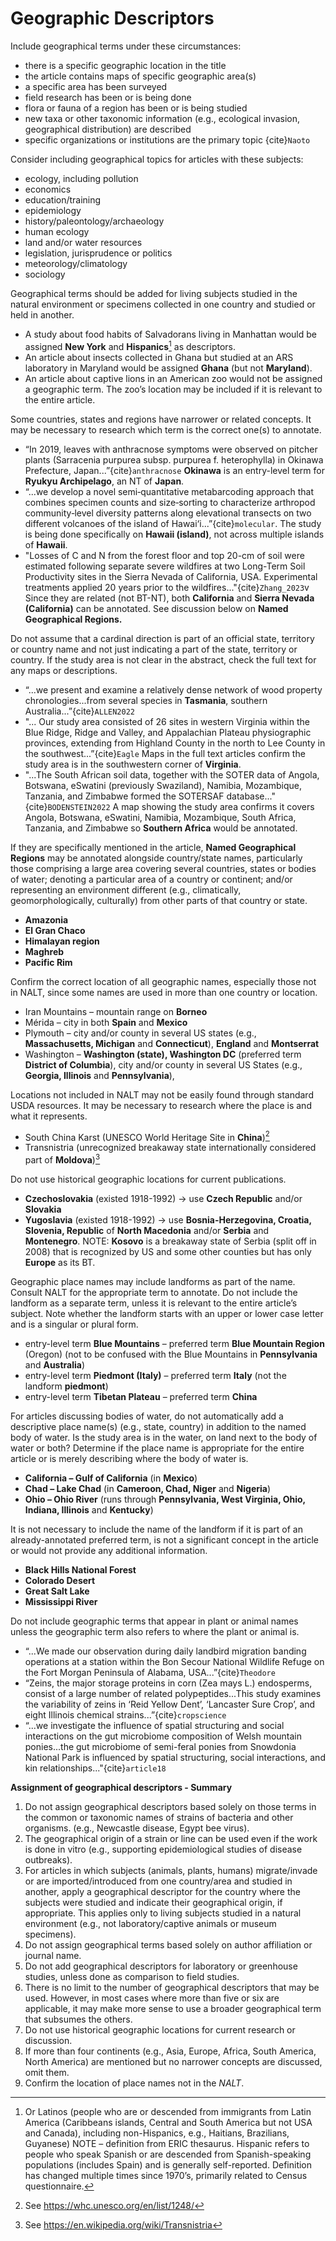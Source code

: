 # Geographic Descriptors

Include geographical terms under these circumstances:
*	there is a specific geographic location in the title
*	the article contains maps of specific geographic area(s)
*	a specific area has been surveyed
*	field research has been or is being done
*	flora or fauna of a region has been or is being studied
*	new taxa or other taxonomic information (e.g., ecological invasion, geographical distribution) are described
*	specific organizations or institutions are the primary topic {cite}`Naoto` 

Consider including geographical topics for articles with these subjects:
*	ecology, including pollution
*	economics
*	education/training
*	epidemiology
*	history/paleontology/archaeology
*	human ecology
*	land and/or water resources
*	legislation, jurisprudence or politics
*	meteorology/climatology
*	sociology

Geographical terms should be added for living subjects studied in the natural environment or specimens collected in one country and studied or held in another. 
  *	A study about food habits of Salvadorans living in Manhattan would be assigned __New York__ and __Hispanics__[^1] as descriptors.  
  *	An article about insects collected in Ghana but studied at an ARS laboratory in Maryland would be assigned __Ghana__ (but not __Maryland__).
  *	An article about captive lions in an American zoo would not be assigned a geographic term. The zoo’s location may be included if it is relevant to the entire article. 

Some countries, states and regions have narrower or related concepts. It may be necessary to research which term is the correct one(s) to annotate. 
 *	“In 2019, leaves with anthracnose symptoms were observed on pitcher plants (Sarracenia purpurea subsp. purpurea f. heterophylla) in Okinawa Prefecture, Japan...”{cite}`anthracnose` __Okinawa__ is an entry-level term for __Ryukyu Archipelago__, an NT of __Japan__. 
 *	“...we develop a novel semi‐quantitative metabarcoding approach that combines specimen counts and size‐sorting to characterize arthropod community‐level diversity patterns along elevational transects on two different volcanoes of the island of Hawai‘i...”{cite}`molecular`. The study is being done specifically on __Hawaii (island)__, not across multiple islands of __Hawaii__.
 *	"Losses of C and N from the forest floor and top 20-cm of soil were estimated following separate severe wildfires at two Long-Term Soil Productivity sites in the Sierra Nevada of California, USA. Experimental treatments applied 20 years prior to the wildfires..."{cite}`Zhang_2023`v Since they are related (not BT-NT), both __California__ and __Sierra Nevada (California)__ can be annotated. See discussion below on __Named Geographical Regions.__

Do not assume that a cardinal direction is part of an official state, territory or country name and not just indicating a part of the state, territory or country. If the study area is not clear in the abstract, check the full text for any maps or descriptions. 
 *	“...we present and examine a relatively dense network of wood property chronologies...from several species in __Tasmania__, southern Australia...”{cite}`ALLEN2022`
 *	"... Our study area consisted of 26 sites in western Virginia within the Blue Ridge, Ridge and Valley, and Appalachian Plateau physiographic provinces, extending from Highland County in the north to Lee County in the southwest...”{cite}`Eagle` Maps in the full text articles confirm the study area is in the southwestern corner of __Virginia__. 
 *	"...The South African soil data, together with the SOTER data of Angola, Botswana, eSwatini (previously Swaziland), Namibia, Mozambique, Tanzania, and Zimbabwe formed the SOTERSAF database..."{cite}`BODENSTEIN2022` A map showing the study area confirms it covers Angola, Botswana, eSwatini, Namibia, Mozambique, South Africa, Tanzania, and Zimbabwe so __Southern Africa__ would be annotated. 

If they are specifically mentioned in the article, __Named Geographical Regions__ may be annotated alongside country/state names, particularly those comprising a large area covering several countries, states or bodies of water; denoting a particular area of a country or continent; and/or representing an environment different (e.g., climatically, geomorphologically, culturally) from other parts of that country or state. 
 *	__Amazonia__
 *	__El Gran Chaco__
 *	__Himalayan region__
 *  __Maghreb__
 *	__Pacific Rim__

Confirm the correct location of all geographic names, especially those not in NALT, since some names are used in more than one country or location.
 *	Iran Mountains – mountain range on __Borneo__ 
 *	Mérida – city in both __Spain__ and __Mexico__
 *	Plymouth – city and/or county in several US states (e.g., __Massachusetts, Michigan__ and __Connecticut__), __England__ and __Montserrat__
 *	Washington – __Washington (state), Washington DC__ (preferred term __District of Columbia__), city and/or county in several US States (e.g., __Georgia, Illinois__ and __Pennsylvania__), 

Locations not included in NALT may not be easily found through standard USDA resources. It may be necessary to research where the place is and what it represents. 
 *	South China Karst (UNESCO World Heritage Site in __China__)[^2]
 *	Transnistria (unrecognized breakaway state internationally considered part of __Moldova__)[^3]

Do not use historical geographic locations for current publications. 
 *	__Czechoslovakia__ (existed 1918-1992) -> use __Czech Republic__ and/or __Slovakia__
 *	__Yugoslavia__ (existed 1918-1992) -> use __Bosnia-Herzegovina, Croatia, Slovenia, Republic__ of __North Macedonia__ and/or __Serbia__ and __Montenegro__. NOTE: __Kosovo__ is a breakaway state of Serbia (split off in 2008) that is recognized by US and some other counties but has only __Europe__ as its BT.

Geographic place names may include landforms as part of the name. Consult NALT for the appropriate term to annotate. Do not include the landform as a separate term, unless it is relevant to the entire article’s subject. Note whether the landform starts with an upper or lower case letter and is a singular or plural form.
 *	entry-level term __Blue Mountains__ – preferred term __Blue Mountain Region__ (Oregon) (not to be confused with the Blue Mountains in __Pennsylvania__ and __Australia__)
 *	entry-level term __Piedmont (Italy)__ – preferred term __Italy__ (not the landform __piedmont__)
 *	entry-level term __Tibetan Plateau__ – preferred term __China__ 

For articles discussing bodies of water, do not automatically add a descriptive place name(s) (e.g., state, country) in addition to the named body of water. Is the study area is in the water, on land next to the body of water or both? Determine if the place name is appropriate for the entire article or is merely describing where the body of water is. 
 *	__California – Gulf of California__ (in __Mexico__)
 *	__Chad – Lake Chad__ (in __Cameroon, Chad, Niger__ and __Nigeria__)
 *	__Ohio – Ohio River__ (runs through __Pennsylvania, West Virginia, Ohio, Indiana, Illinois__ and __Kentucky__)

It is not necessary to include the name of the landform if it is part of an already-annotated preferred term, is not a significant concept in the article or would not provide any additional information. 
 *	__Black Hills National Forest__
 *	__Colorado Desert__
 *	__Great Salt Lake__
 *	__Mississippi River__

Do not include geographic terms that appear in plant or animal names unless the geographic term also refers to where the plant or animal is. 
 *	“...We made our observation during daily landbird migration banding operations at a station within the Bon Secour National Wildlife Refuge on the Fort Morgan Peninsula of Alabama, USA...”{cite}`Theodore`
 *	“Zeins, the major storage proteins in corn (Zea mays L.) endosperms, consist of a large number of related polypeptides...This study examines the variability of zeins in ‘Reid Yellow Dent’, ‘Lancaster Sure Crop’, and eight Illinois chemical strains...”{cite}`cropscience`
 *	“...we investigate the influence of spatial structuring and social interactions on the gut microbiome composition of Welsh mountain ponies...the gut microbiome of semi-feral ponies from Snowdonia National Park is influenced by spatial structuring, social interactions, and kin relationships..."{cite}`article18` 

__Assignment of geographical descriptors - Summary__
1. Do not assign geographical descriptors based solely on those terms in the common or taxonomic names of strains of bacteria and other organisms. (e.g., Newcastle disease, Egypt bee virus).
2. The geographical origin of a strain or line can be used even if the work is done in vitro (e.g., supporting epidemiological studies of disease outbreaks). 
3. For articles in which subjects (animals, plants, humans) migrate/invade or are imported/introduced from one country/area and studied in another, apply a geographical descriptor for the country where the subjects were studied and indicate their geographical origin, if appropriate. This applies only to living subjects studied in a natural environment (e.g., not laboratory/captive animals or museum specimens).
4. Do not assign geographical terms based solely on author affiliation or journal name.
5. Do not add geographical descriptors for laboratory or greenhouse studies, unless done as comparison to field studies. 
6. There is no limit to the number of geographical descriptors that may be used. However, in most cases where more than five or six are applicable, it may make more sense to use a broader geographical term that subsumes the others. 
7. Do not use historical geographic locations for current research or discussion. 
8. If more than four continents (e.g., Asia, Europe, Africa, South America, North America) are mentioned but no narrower concepts are discussed, omit them.
9. Confirm the location of place names not in the *NALT*.

[^1]: Or Latinos (people who are or descended from immigrants from Latin America (Caribbeans islands, Central and South America but not USA and Canada), including non-Hispanics, e.g., Haitians, Brazilians, Guyanese) NOTE – definition from ERIC thesaurus. Hispanic refers to people who speak Spanish or are descended from Spanish-speaking populations (includes Spain) and is generally self-reported. Definition has changed multiple times since 1970’s, primarily related to Census questionnaire. 

[^2]: See https://whc.unesco.org/en/list/1248/

[^3]: See https://en.wikipedia.org/wiki/Transnistria

